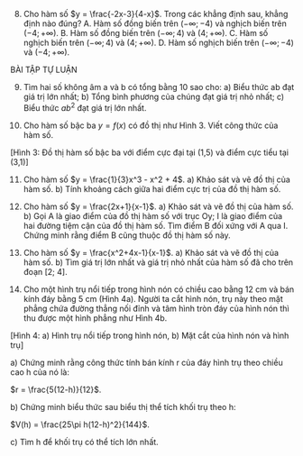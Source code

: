 8. Cho hàm số $y = \frac{-2x-3}{4-x}$. Trong các khẳng định sau, khẳng định nào đúng?
A. Hàm số đồng biến trên $(-\infty; -4)$ và nghịch biến trên $(-4; +\infty)$.
B. Hàm số đồng biến trên $(-\infty; 4)$ và $(4; +\infty)$.
C. Hàm số nghịch biến trên $(-\infty; 4)$ và $(4; +\infty)$.
D. Hàm số nghịch biến trên $(-\infty; -4)$ và $(-4; +\infty)$.

BÀI TẬP TỰ LUẬN

9. Tìm hai số không âm a và b có tổng bằng 10 sao cho:
a) Biểu thức ab đạt giá trị lớn nhất;
b) Tổng bình phương của chúng đạt giá trị nhỏ nhất;
c) Biểu thức $ab^2$ đạt giá trị lớn nhất.

10. Cho hàm số bậc ba $y=f(x)$ có đồ thị như Hình 3. Viết công thức của hàm số.

[Hình 3: Đồ thị hàm số bậc ba với điểm cực đại tại (1,5) và điểm cực tiểu tại (3,1)]

11. Cho hàm số $y = \frac{1}{3}x^3 - x^2 + 4$.
a) Khảo sát và vẽ đồ thị của hàm số.
b) Tính khoảng cách giữa hai điểm cực trị của đồ thị hàm số.

12. Cho hàm số $y = \frac{2x+1}{x-1}$.
a) Khảo sát và vẽ đồ thị của hàm số.
b) Gọi A là giao điểm của đồ thị hàm số với trục Oy; I là giao điểm của hai đường tiệm cận của đồ thị hàm số. Tìm điểm B đối xứng với A qua I. Chứng minh rằng điểm B cũng thuộc đồ thị hàm số này.

13. Cho hàm số $y = \frac{x^2+4x-1}{x-1}$.
a) Khảo sát và vẽ đồ thị của hàm số.
b) Tìm giá trị lớn nhất và giá trị nhỏ nhất của hàm số đã cho trên đoạn [2; 4].

14. Cho một hình trụ nổi tiếp trong hình nón có chiều cao bằng 12 cm và bán kính đáy bằng 5 cm (Hình 4a). Người ta cắt hình nón, trụ này theo mặt phẳng chứa đường thẳng nối đỉnh và tâm hình tròn đáy của hình nón thì thu được một hình phẳng như Hình 4b.

[Hình 4: a) Hình trụ nổi tiếp trong hình nón, b) Mặt cắt của hình nón và hình trụ]

a) Chứng minh rằng công thức tính bán kính r của đáy hình trụ theo chiều cao h của nó là:

$r = \frac{5(12-h)}{12}$.

b) Chứng minh biểu thức sau biểu thị thể tích khối trụ theo h:

$V(h) = \frac{25\pi h(12-h)^2}{144}$.

c) Tìm h để khối trụ có thể tích lớn nhất.